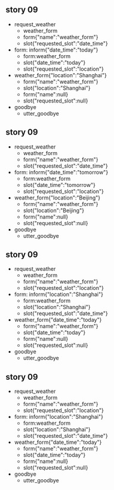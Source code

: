 
## story 09
* request_weather
    - weather_form
    - form{"name":"weather_form"}
    - slot{"requested_slot":"date_time"}
* form: inform{"date_time":"today"}
    - form:weather_form
    - slot{"date_time":"today"}
    - slot{"requested_slot":"location"}
* weather_form{"location":"Shanghai"}
    - form{"name":"weather_form"}
    - slot{"location":"Shanghai"}
    - form{"name":null}
    - slot{"requested_slot":null}
* goodbye
    - utter_goodbye

## story 09
* request_weather
    - weather_form
    - form{"name":"weather_form"}
    - slot{"requested_slot":"date_time"}
* form: inform{"date_time":"tomorrow"}
    - form:weather_form
    - slot{"date_time":"tomorrow"}
    - slot{"requested_slot":"location"}
* weather_form{"location":"Beijing"}
    - form{"name":"weather_form"}
    - slot{"location":"Beijing"}
    - form{"name":null}
    - slot{"requested_slot":null}
* goodbye
    - utter_goodbye
    
    
## story 09
* request_weather
    - weather_form
    - form{"name":"weather_form"}
    - slot{"requested_slot":"location"}
* form: inform{"location":"Shanghai"}
    - form:weather_form
    - slot{"location":"Shanghai"}
    - slot{"requested_slot":"date_time"}
* weather_form{"date_time":"today"}
    - form{"name":"weather_form"}
    - slot{"date_time":"today"}
    - form{"name":null}
    - slot{"requested_slot":null}
* goodbye
    - utter_goodbye
    
## story 09
* request_weather
    - weather_form
    - form{"name":"weather_form"}
    - slot{"requested_slot":"location"}
* form: inform{"location":"Shanghai"}
    - form:weather_form
    - slot{"location":"Shanghai"}
    - slot{"requested_slot":"date_time"}
* weather_form{"date_time":"today"}
    - form{"name":"weather_form"}
    - slot{"date_time":"today"}
    - form{"name":null}
    - slot{"requested_slot":null}
* goodbye
    - utter_goodbye
    
    




